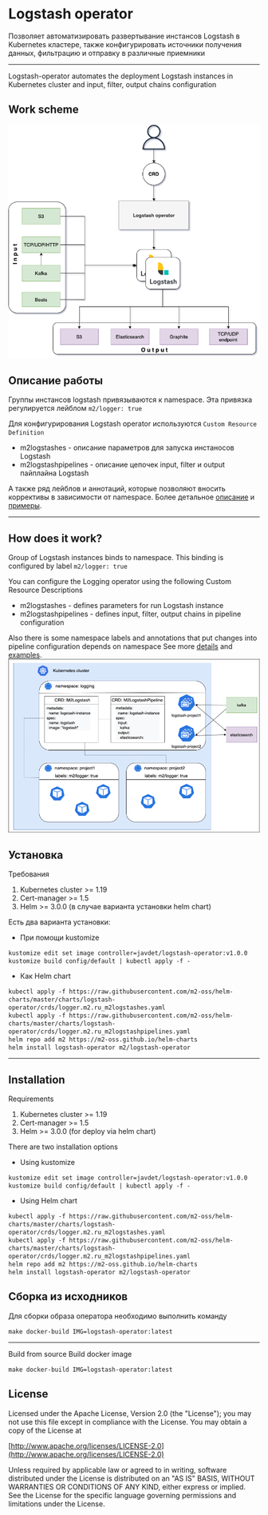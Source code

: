 # Logstash operator
Позволяет автоматизировать развертывание инстансов Logstash в Kubernetes кластере, также конфигурировать источники получения данных, фильтрацию и отправку в различные приемники
___
Logstash-operator automates the deployment Logstash instances in Kubernetes cluster and input, filter, output chains configuration

## Work scheme
![](docs/img/logstash-operator.png)

## Описание работы
Группы инстансов logstash привязываются к namespace. Эта привязка регулируется лейблом `m2/logger: true`

Для конфигурирования Logstash operator используются `Custom Resource Definition`
- m2logstashes - описание параметров для запуска инстаносов Logstash
- m2logstashpipelines - описание цепочек input, filter и output пайплайна Logstash

А также ряд лейблов и аннотаций, которые позволяют вносить коррективы в зависимости от namespace.
Более детальное [описание](docs) и [примеры](docs/examples).
___
## How does it work?
Group of Logstash instances binds to namespace. This binding is configured by label `m2/logger: true`

You can configure the Logging operator using the following Custom Resource Descriptions
- m2logstashes - defines parameters for run Logstash instance
- m2logstashpipelines - defines input, filter, output chains in pipeline configuration

Also there is some namespace labels and annotations that put changes into pipeline configuration depends on namespace
See more [details](docs) and [examples](docs/examples).
![](docs/img/logstash-operator2.png)

## Установка
Требования
1. Kubernetes cluster >= 1.19
2. Cert-manager >= 1.5
3. Helm >= 3.0.0 (в случае варианта установки helm chart)

Есть два варианта установки:
- При помощи kustomize
```
kustomize edit set image controller=javdet/logstash-operator:v1.0.0
kustomize build config/default | kubectl apply -f -
```
- Как Helm chart
```
kubectl apply -f https://raw.githubusercontent.com/m2-oss/helm-charts/master/charts/logstash-operator/crds/logger.m2.ru_m2logstashes.yaml
kubectl apply -f https://raw.githubusercontent.com/m2-oss/helm-charts/master/charts/logstash-operator/crds/logger.m2.ru_m2logstashpipelines.yaml
helm repo add m2 https://m2-oss.github.io/helm-charts
helm install logstash-operator m2/logstash-operator
```
___
## Installation
Requirements
1. Kubernetes cluster >= 1.19
2. Cert-manager >= 1.5
3. Helm >= 3.0.0 (for deploy via helm chart)

There are two installation options
- Using kustomize
```
kustomize edit set image controller=javdet/logstash-operator:v1.0.0
kustomize build config/default | kubectl apply -f -
```
- Using Helm chart
```
kubectl apply -f https://raw.githubusercontent.com/m2-oss/helm-charts/master/charts/logstash-operator/crds/logger.m2.ru_m2logstashes.yaml
kubectl apply -f https://raw.githubusercontent.com/m2-oss/helm-charts/master/charts/logstash-operator/crds/logger.m2.ru_m2logstashpipelines.yaml
helm repo add m2 https://m2-oss.github.io/helm-charts
helm install logstash-operator m2/logstash-operator
```

## Сборка из исходников
Для сборки образа оператора необходимо выполнить команду
```
make docker-build IMG=logstash-operator:latest
```
___
Build from source
Build docker image
```
make docker-build IMG=logstash-operator:latest
```

## License
Licensed under the Apache License, Version 2.0 (the "License");
you may not use this file except in compliance with the License.
You may obtain a copy of the License at

[http://www.apache.org/licenses/LICENSE-2.0](http://www.apache.org/licenses/LICENSE-2.0)

Unless required by applicable law or agreed to in writing, software
distributed under the License is distributed on an "AS IS" BASIS,
WITHOUT WARRANTIES OR CONDITIONS OF ANY KIND, either express or implied.
See the License for the specific language governing permissions and
limitations under the License.
